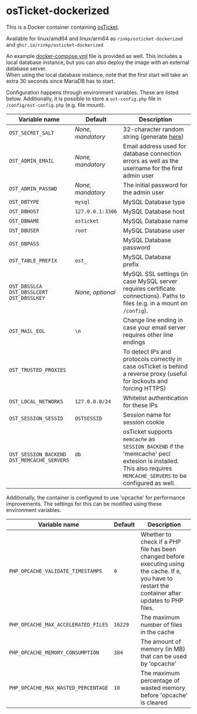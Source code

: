 # osTicket-dockerized
This is a Docker container containing [osTicket](https://github.com/osTicket/osTicket).

Available for linux/amd64 and linux/arm64 as `rinkp/osticket-dockerized` and `ghcr.io/rinkp/osticket-dockerized`

An example [docker-compose.yml](https://raw.githubusercontent.com/rinkp/osticket-dockerized/main/docker-compose.yml) file is provided as well. This includes a local database instance, but you can also deploy the image with an external database server.<br/>
When using the local database instance, note that the first start will take an extra 30 seconds since MariaDB has to start.

Configuration happens through environment variables. These are listed below. Additionally, it is possible to store a `ost-config.php` file in `/config/ost-config.php` (e.g. file mount). 

| Variable name | Default | Description |
|---------------|---------|-------------|
| `OST_SECRET_SALT` | *None, mandatory* | 32-character random string (generate [here](https://passwordsgenerator.net/?length=32&symbols=0&numbers=1&lowercase=1&uppercase=1&similar=1&ambiguous=0&client=1&autoselect=0))|
| `OST_ADMIN_EMAIL` | *None, mandatory* | Email address used for database connection errors as well as the username for the first admin user |
| `OST_ADMIN_PASSWD` | *None, mandatory* | The initial password for the admin user |
| `OST_DBTYPE` | `mysql` | MySQL Database type |
| `OST_DBHOST` | `127.0.0.1:3306` | MySQL Database host |
| `OST_DBNAME` | `osticket` | MySQL Database name |
| `OST_DBUSER` | `root` | MySQL Database user |
| `OST_DBPASS` | ` ` | MySQL Database password |
| `OST_TABLE_PREFIX` | `ost_` | MySQL Database prefix |
| `OST_DBSSLCA` <br/>`OST_DBSSLCERT`<br/>`OST_DBSSLKEY`| *None, optional* | MySQL SSL settings (in case MySQL server requires certificate connections). Paths to files (e.g. in a mount on `/config`).
| `OST_MAIL_EOL` | `\n` | Change line ending in case your email server requires other line endings |
| `OST_TRUSTED_PROXIES` | ` ` | To detect IPs and protocols correctly in case osTicket is behind a reverse proxy (useful for lockouts and forcing HTTPS) |
| `OST_LOCAL_NETWORKS` | `127.0.0.0/24` | Whitelist authentication for these IPs |
| `OST_SESSION_SESSID` | `OSTSESSID` | Session name for session cookie |
| `OST_SESSION_BACKEND` <br/> `OST_MEMCACHE_SERVERS` | `db`<br/>` `| osTicket supports `memcache` as `SESSION_BACKEND` if the 'memcache' pecl extesion is installed. This also requires `MEMCACHE_SERVERS` to be configured as well.

Additionally, the container is configured to use 'opcache' for performance improvements. The settings for this can be modified using these environment variables.

| Variable name | Default | Description |
|---------------|---------|-------------|
| `PHP_OPCACHE_VALIDATE_TIMESTAMPS` | `0` | Whether to check if a PHP file has been changed before executing using the cache. If `0`, you have to restart the container after updates to PHP files. |
| `PHP_OPCACHE_MAX_ACCELERATED_FILES` | `16229` | The maximum number of files in the cache |
| `PHP_OPCACHE_MEMORY_CONSUMPTION` | `384` | The amount of memory (in MB) that can be used by 'opcache' |
| `PHP_OPCACHE_MAX_WASTED_PERCENTAGE` | `10` | The maximum percentage of wasted memory before 'opcache' is cleared |
